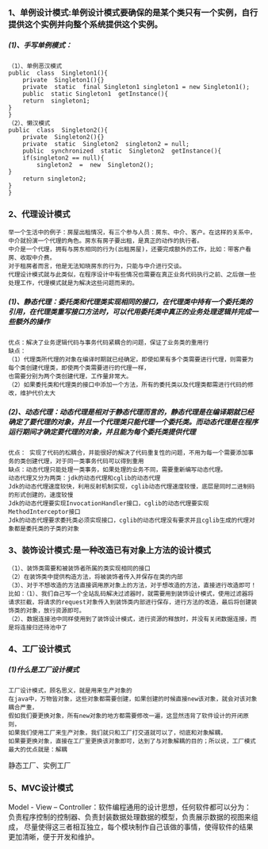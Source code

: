 ### 1、单例设计模式:单例设计模式要确保的是某个类只有一个实例，自行提供这个实例并向整个系统提供这个实例。
##### (1)、手写单例模式：
```
（1）、单例恶汉模式
public  class  Singleton1(){
	private  Singleton1(){}
	private  static  final Singleton1 singleton1 = new Singleton1();
	public  static Singleton1  getInstance(){
	return  singleton1;
}
}
（2）、懒汉模式
public  class  Singleton2(){
	private  Singleton2(){}
	private  static  Singleton2  singleton2 = null;
	public  synchronized  static  Singleton2  getInstance(){
	if(singleton2 == null){
		singleton2  =  new  Singleton2();
}
	return singleton2;
}
}
```
### 2、代理设计模式
~~~
举一个生活中的例子：房屋出租情况，有三个参与人员：房东、中介、客户。在这样的关系中，中介就扮演一个代理的角色。房东有房子要出租，是真正的动作的执行者。
中介是一个代理，拥有与房东相同的行为(出租房屋)，还要完成额外的工作，比如：带客户看房、收取中介费。
对于租房者而言，他是无法知晓房东的行为，只能与中介进行交谈。
代理设计模式就与此类似，在程序设计中有些情况也需要在真正业务代码执行之前、之后做一些处理工作，代理模式就是为解决这些问题而来的。
~~~
##### (1)、静态代理：委托类和代理类实现相同的接口，在代理类中持有一个委托类的引用，在代理类重写接口方法时，可以代用委托类中真正的业务处理逻辑并完成一些额外的操作
~~~
优点：解决了业务逻辑代码与事务代码紧耦合的问题，保证了业务类的重用行
缺点：
（1）代理类所代理的对象在编译时期就已经确定，即使如果有多个类需要进行代理，则需要为每个类创建代理类，即使两个类需要进行的代理一样，
也需要分别为两个类创建代理，工作量非常大。
（2）如果委托类和代理类的接口中添加一个方法，所有的委托类以及代理类都需进行代码的修改，维护代价太大
~~~
##### (2)、动态代理：动态代理是相对于静态代理而言的，静态代理是在编译期就已经确定了要代理的对象，并且一个代理类只能代理一个委托类。而动态代理是在程序运行期间才确定要代理的对象，并且能为每个委托类提供代理
~~~
优点： 实现了代码的松耦合，并能很好的解决了代码重复性的问题，不用为每一个需要添加事务的类创建代理，对于同一类事务代码可以得到重用
缺点：动态代理只能处理一类事务，如果处理的业务不同，需要重新编写动态代理。
动态代理又分为两类：jdk的动态代理和cglib的动态代理
Jdk的动态代理速度较快，利用反射机制实现，cglib动态代理速度较慢，底层是同时二进制码的形式创建的，速度较慢
Jdk的动态代理要实现InvocationHandler接口，cglib的动态代理要实现MethodInterceptor接口
Jdk的动态代理要求委托类必须实现接口，cglib的动态代理没有要求并且cglib生成的代理对象都是委托类的子类的对象
~~~
### 3、装饰设计模式:是一种改造已有对象上方法的设计模式
~~~
（1）、装饰类需要和被装饰者所属的类实现相同的接口
（2）在装饰类中提供构造方法，将被装饰者传入并保存在类的内部
（3）、对于不想改造的方法直接调用原对象上的方法，对于想改造的方法，直接进行改造即可！
比如：（1）、我们自己写一个全站乱码解决过滤器时，就需要用到装饰设计模式，使用过滤器将请求拦截，将请求的request对象传入到装饰类内部进行保存，进行方法的改造，最后将创建装饰类的对象，放行资源即可。
（2）、数据连接池中同样使用到了装饰设计模式，进行资源的释放时，并没有关闭数据连接，而是将连接归还待池中了
~~~
### 4、工厂设计模式
##### (1)什么是工厂设计模式
```
工厂设计模式，顾名思义，就是用来生产对象的
在java中，万物皆对象，这些对象都需要创建，如果创建的时候直接new该对象，就会对该对象耦合严重，
假如我们要更换对象，所有new对象的地方都需要修改一遍，这显然违背了软件设计的开闭原则，
如果我们使用工厂来生产对象，我们就只和工厂打交道就可以了，彻底和对象解耦，
如果要更换对象，直接在工厂里更换该对象即可，达到了与对象解耦的目的；所以说，工厂模式最大的优点就是：解耦
```
静态工厂、实例工厂
### 5、MVC设计模式
Model  -  View – Controller：软件编程通用的设计思想，任何软件都可以分为：
负责程序控制的控制器、负责封装数据处理数据的模型，负责展示数据的视图来组成，
尽量使得这三者相互独立，每个模块制作自己该做的事情，使得软件的结果更加清晰，便于开发和维护。